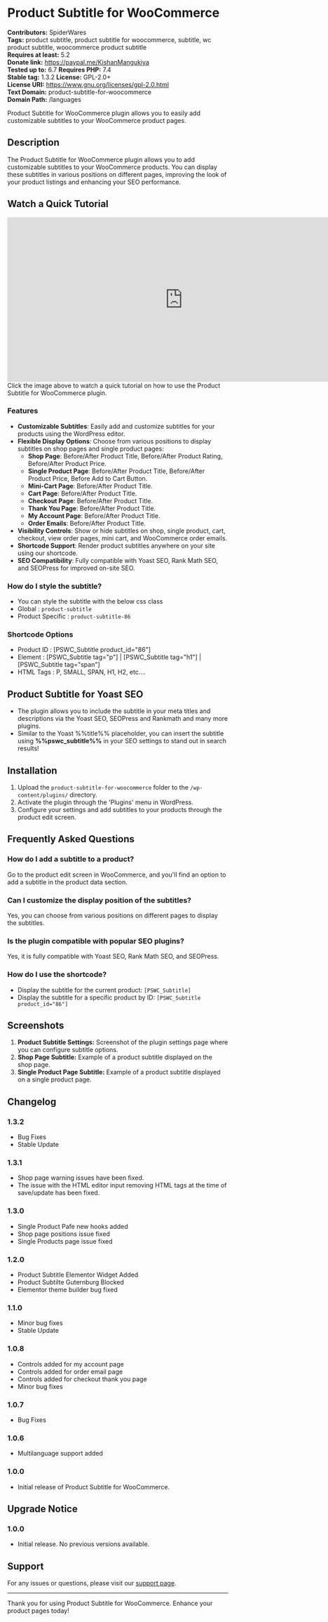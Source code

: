 # Product Subtitle for WooCommerce

**Contributors:** SpiderWares  
**Tags:** product subtitle, product subtitle for woocommerce, subtitle, wc product subtitle, woocommerce product subtitle  
**Requires at least:** 5.2  
**Donate link:** https://paypal.me/KishanMangukiya  
**Tested up to:** 6.7
**Requires PHP:** 7.4  
**Stable tag:** 1.3.2
**License:** GPL-2.0+  
**License URI:** https://www.gnu.org/licenses/gpl-2.0.html  
**Text Domain:** product-subtitle-for-woocommerce  
**Domain Path:** /languages  

Product Subtitle for WooCommerce plugin allows you to easily add customizable subtitles to your WooCommerce product pages.

## Description

The Product Subtitle for WooCommerce plugin allows you to add customizable subtitles to your WooCommerce products. You can display these subtitles in various positions on different pages, improving the look of your product listings and enhancing your SEO performance.

## Watch a Quick Tutorial
<iframe width="800" height="375" src="https://www.youtube.com/embed/SJ9HmXtRNJQ" frameborder="0" allow="accelerometer; autoplay; encrypted-media; gyroscope; picture-in-picture" allowfullscreen></iframe>
Click the image above to watch a quick tutorial on how to use the Product Subtitle for WooCommerce plugin.

### Features

- **Customizable Subtitles**: Easily add and customize subtitles for your products using the WordPress editor.
- **Flexible Display Options**: Choose from various positions to display subtitles on shop pages and single product pages:
    - **Shop Page**: Before/After Product Title, Before/After Product Rating, Before/After Product Price.
    - **Single Product Page**: Before/After Product Title, Before/After Product Price, Before Add to Cart Button.
    - **Mini-Cart Page**: Before/After Product Title.
    - **Cart Page**: Before/After Product Title.
    - **Checkout Page**: Before/After Product Title.
    - **Thank You Page**: Before/After Product Title.
    - **My Account Page**: Before/After Product Title.
    - **Order Emails**: Before/After Product Title.
- **Visibility Controls**: Show or hide subtitles on shop, single product, cart, checkout, view order pages, mini cart, and WooCommerce order emails.
- **Shortcode Support**: Render product subtitles anywhere on your site using our shortcode.
- **SEO Compatibility**: Fully compatible with Yoast SEO, Rank Math SEO, and SEOPress for improved on-site SEO.

### How do I style the subtitle?
  - You can style the subtitle with the below css class
  - Global : `product-subtitle`
  - Product Specific : `product-subtitle-86`

### Shortcode Options

  - Product ID : [PSWC_Subtitle product_id="86"]
  - Element : [PSWC_Subtitle tag="p"] | [PSWC_Subtitle tag="h1"] | [PSWC_Subtitle tag="span"]
  - HTML Tags : P, SMALL, SPAN, H1, H2, etc....

## Product Subtitle for Yoast SEO
 * The plugin allows you to include the subtitle in your meta titles and descriptions via the Yoast SEO, SEOPress and Rankmath and many more plugins.
 * Similar to the Yoast %%title%% placeholder, you can insert the subtitle using **%%pswc_subtitle%%** in your SEO settings to stand out in search results!


## Installation

1. Upload the `product-subtitle-for-woocommerce` folder to the `/wp-content/plugins/` directory.
2. Activate the plugin through the 'Plugins' menu in WordPress.
3. Configure your settings and add subtitles to your products through the product edit screen.

## Frequently Asked Questions

### How do I add a subtitle to a product?

Go to the product edit screen in WooCommerce, and you'll find an option to add a subtitle in the product data section.

### Can I customize the display position of the subtitles?

Yes, you can choose from various positions on different pages to display the subtitles.

### Is the plugin compatible with popular SEO plugins?

Yes, it is fully compatible with Yoast SEO, Rank Math SEO, and SEOPress.

### How do I use the shortcode?

- Display the subtitle for the current product:
  ```[PSWC_Subtitle]```
- Display the subtitle for a specific product by ID:
  ```[PSWC_Subtitle product_id="86"]```

## Screenshots

1. **Product Subtitle Settings:** Screenshot of the plugin settings page where you can configure subtitle options.
2. **Shop Page Subtitle:** Example of a product subtitle displayed on the shop page.
3. **Single Product Page Subtitle:** Example of a product subtitle displayed on a single product page.

## Changelog

### 1.3.2

- Bug Fixes
- Stable Update

### 1.3.1

- Shop page warning issues have been fixed.  
- The issue with the HTML editor input removing HTML tags at the time of save/update has been fixed.

### 1.3.0

- Single Product Pafe new hooks added
- Shop page positions issue fixed
- Single Products page issue fixed


### 1.2.0

- Product Subtitle Elementor Widget Added
- Product Subtilte Guternburg Blocked 
- Elementor theme builder bug fixed


### 1.1.0

- Minor bug fixes
- Stable Update


### 1.0.8

- Controls added for my account page
- Controls added for order email page
- Controls added for checkout thank you page
- Minor bug fixes

### 1.0.7

- Bug Fixes


### 1.0.6

- Multilanguage support added

### 1.0.0

- Initial release of Product Subtitle for WooCommerce.

## Upgrade Notice

### 1.0.0

- Initial release. No previous versions available.

## Support

For any issues or questions, please visit our [support page](https://wordpress.org/support/plugin/product-subtitle-for-woocommerce/).

---

Thank you for using Product Subtitle for WooCommerce. Enhance your product pages today!
